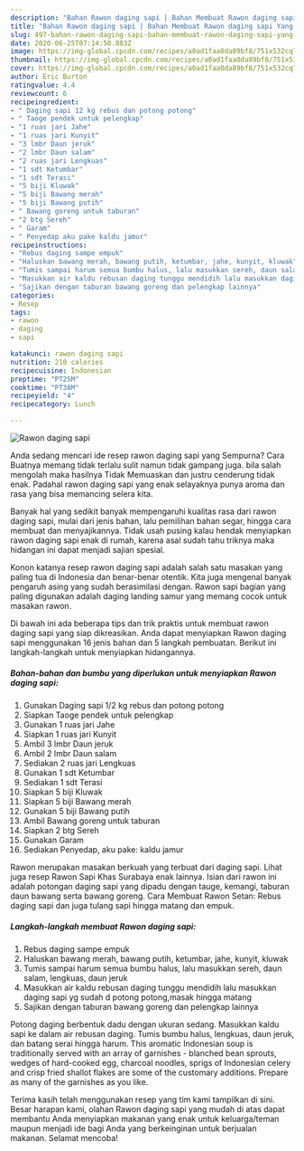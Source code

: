 ```yaml
---
description: "Bahan Rawon daging sapi | Bahan Membuat Rawon daging sapi Yang Enak Banget"
title: "Bahan Rawon daging sapi | Bahan Membuat Rawon daging sapi Yang Enak Banget"
slug: 497-bahan-rawon-daging-sapi-bahan-membuat-rawon-daging-sapi-yang-enak-banget
date: 2020-06-25T07:14:50.883Z
image: https://img-global.cpcdn.com/recipes/a0ad1faa0da89bf8/751x532cq70/rawon-daging-sapi-foto-resep-utama.jpg
thumbnail: https://img-global.cpcdn.com/recipes/a0ad1faa0da89bf8/751x532cq70/rawon-daging-sapi-foto-resep-utama.jpg
cover: https://img-global.cpcdn.com/recipes/a0ad1faa0da89bf8/751x532cq70/rawon-daging-sapi-foto-resep-utama.jpg
author: Eric Burton
ratingvalue: 4.4
reviewcount: 6
recipeingredient:
- " Daging sapi 12 kg rebus dan potong potong"
- " Taoge pendek untuk pelengkap"
- "1 ruas jari Jahe"
- "1 ruas jari Kunyit"
- "3 lmbr Daun jeruk"
- "2 lmbr Daun salam"
- "2 ruas jari Lengkuas"
- "1 sdt Ketumbar"
- "1 sdt Terasi"
- "5 biji Kluwak"
- "5 biji Bawang merah"
- "5 biji Bawang putih"
- " Bawang goreng untuk taburan"
- "2 btg Sereh"
- " Garam"
- " Penyedap aku pake kaldu jamur"
recipeinstructions:
- "Rebus daging sampe empuk"
- "Haluskan bawang merah, bawang putih, ketumbar, jahe, kunyit, kluwak"
- "Tumis sampai harum semua bumbu halus, lalu masukkan sereh, daun salam, lengkuas, daun jeruk"
- "Masukkan air kaldu rebusan daging tunggu mendidih lalu masukkan daging sapi yg sudah d potong potong,masak hingga matang"
- "Sajikan dengan taburan bawang goreng dan pelengkap lainnya"
categories:
- Resep
tags:
- rawon
- daging
- sapi

katakunci: rawon daging sapi 
nutrition: 210 calories
recipecuisine: Indonesian
preptime: "PT25M"
cooktime: "PT38M"
recipeyield: "4"
recipecategory: Lunch

---
```



![Rawon daging sapi](https://img-global.cpcdn.com/recipes/a0ad1faa0da89bf8/751x532cq70/rawon-daging-sapi-foto-resep-utama.jpg)

Anda sedang mencari ide resep rawon daging sapi yang Sempurna? Cara Buatnya memang tidak terlalu sulit namun tidak gampang juga. bila salah mengolah maka hasilnya Tidak Memuaskan dan justru cenderung tidak enak. Padahal rawon daging sapi yang enak selayaknya punya aroma dan rasa yang bisa memancing selera kita.

Banyak hal yang sedikit banyak mempengaruhi kualitas rasa dari rawon daging sapi, mulai dari jenis bahan, lalu pemilihan bahan segar, hingga cara membuat dan menyajikannya. Tidak usah pusing kalau hendak menyiapkan rawon daging sapi enak di rumah, karena asal sudah tahu triknya maka hidangan ini dapat menjadi sajian spesial.

Konon katanya resep rawon daging sapi adalah salah satu masakan yang paling tua di Indonesia dan benar-benar otentik. Kita juga mengenal banyak pengaruh asing yang sudah berasimilasi dengan. Rawon sapi bagian yang paling digunakan adalah daging landing samur yang memang cocok untuk masakan rawon.


Di bawah ini ada beberapa tips dan trik praktis untuk membuat rawon daging sapi yang siap dikreasikan. Anda dapat menyiapkan Rawon daging sapi menggunakan 16 jenis bahan dan 5 langkah pembuatan. Berikut ini langkah-langkah untuk menyiapkan hidangannya.

<!--inarticleads1-->

##### Bahan-bahan dan bumbu yang diperlukan untuk menyiapkan Rawon daging sapi:

1. Gunakan  Daging sapi 1/2 kg rebus dan potong potong
1. Siapkan  Taoge pendek untuk pelengkap
1. Gunakan 1 ruas jari Jahe
1. Siapkan 1 ruas jari Kunyit
1. Ambil 3 lmbr Daun jeruk
1. Ambil 2 lmbr Daun salam
1. Sediakan 2 ruas jari Lengkuas
1. Gunakan 1 sdt Ketumbar
1. Sediakan 1 sdt Terasi
1. Siapkan 5 biji Kluwak
1. Siapkan 5 biji Bawang merah
1. Gunakan 5 biji Bawang putih
1. Ambil  Bawang goreng untuk taburan
1. Siapkan 2 btg Sereh
1. Gunakan  Garam
1. Sediakan  Penyedap, aku pake: kaldu jamur


Rawon merupakan masakan berkuah yang terbuat dari daging sapi. Lihat juga resep Rawon Sapi Khas Surabaya enak lainnya. Isian dari rawon ini adalah potongan daging sapi yang dipadu dengan tauge, kemangi, taburan daun bawang serta bawang goreng. Cara Membuat Rawon Setan: Rebus daging sapi dan juga tulang sapi hingga matang dan empuk. 

<!--inarticleads2-->

##### Langkah-langkah membuat Rawon daging sapi:

1. Rebus daging sampe empuk
1. Haluskan bawang merah, bawang putih, ketumbar, jahe, kunyit, kluwak
1. Tumis sampai harum semua bumbu halus, lalu masukkan sereh, daun salam, lengkuas, daun jeruk
1. Masukkan air kaldu rebusan daging tunggu mendidih lalu masukkan daging sapi yg sudah d potong potong,masak hingga matang
1. Sajikan dengan taburan bawang goreng dan pelengkap lainnya


Potong daging berbentuk dadu dengan ukuran sedang. Masukkan kaldu sapi ke dalam air rebusan daging. Tumis bumbu halus, lengkuas, daun jeruk, dan batang serai hingga harum. This aromatic Indonesian soup is traditionally served with an array of garnishes - blanched bean sprouts, wedges of hard-cooked egg, charcoal noodles, sprigs of Indonesian celery and crisp fried shallot flakes are some of the customary additions. Prepare as many of the garnishes as you like. 

Terima kasih telah menggunakan resep yang tim kami tampilkan di sini. Besar harapan kami, olahan Rawon daging sapi yang mudah di atas dapat membantu Anda menyiapkan makanan yang enak untuk keluarga/teman maupun menjadi ide bagi Anda yang berkeinginan untuk berjualan makanan. Selamat mencoba!
